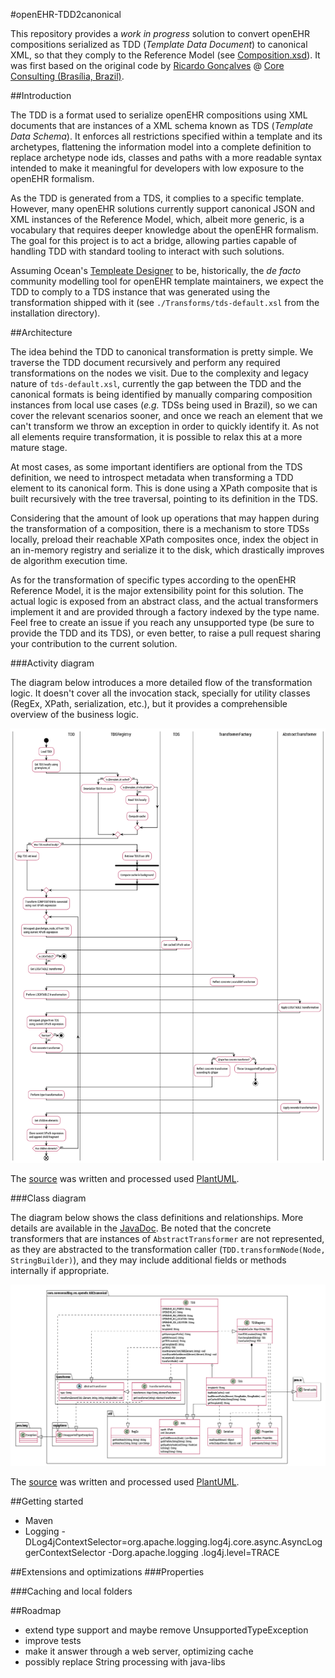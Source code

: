 #openEHR-TDD2canonical

This repository provides a *work in progress* solution to convert openEHR compositions serialized as TDD (*Template
 Data Document*) to canonical XML, so that they comply to the Reference Model (see
 [Composition.xsd](./src/test/resources/RM/XML-schemas/Composition.xsd)). It was first based on the original code by
  [Ricardo Gonçalves](mailto:ricardofago@gmail.com) @ 
  [Core Consulting (Brasília, Brazil)](http://coreconsulting.com.br).

##Introduction

The TDD is a format used to serialize openEHR compositions using XML documents that are instances of a XML schema
known as TDS (*Template Data Schema*). It enforces all restrictions specified within a template and its archetypes,
flattening the information model into a complete definition to replace archetype node ids, classes and paths with a
more readable syntax intended to make it meaningful for developers with low exposure to the openEHR formalism.

As the TDD is generated from a TDS, it complies to a specific template. However, many openEHR solutions currently
support canonical JSON and XML instances of the Reference Model, which, albeit more generic, is a vocabulary that
requires deeper knowledge about the openEHR formalism. The goal for this project is to act a bridge, allowing parties
capable of handling TDD with standard tooling to interact with such solutions.

Assuming Ocean's [Templeate Designer](https://oceanhealthsystems.com/products/template-designer) to be, historically,
the *de facto* community modelling tool for openEHR template maintainers, we expect the TDD to comply to a TDS instance
that was generated using the transformation shipped with it (see ``./Transforms/tds-default.xsl`` from the installation
 directory).  

##Architecture

The idea behind the TDD to canonical transformation is pretty simple. We traverse the TDD document recursively and
perform any required transformations on the nodes we visit. Due to the complexity and legacy nature of 
``tds-default.xsl``, currently the gap between the TDD and the canonical formats is being identified by manually
comparing composition instances from local use cases (*e.g.* TDSs being used in Brazil), so we can cover the relevant
scenarios sooner, and once we reach an element that we can't transform we throw an exception in order to quickly
identify it. As not all elements require transformation, it is possible to relax this at a more mature stage.
 
At most cases, as some important identifiers are optional from the TDS definition, we need to introspect metadata when
transforming a TDD element to its canonical form. This is done using a XPath composite that is built recursively with
the tree traversal, pointing to its definition in the TDS.

Considering that the amount of look up operations that may happen during the transformation of a composition, there
is a mechanism to store TDSs locally, preload their reachable XPath composites once, index the object in an in-memory
registry and serialize it to the disk, which drastically improves de algorithm execution time.

As for the transformation of specific types according to the openEHR Reference Model, it is the major extensibility
point for this solution. The actual logic is exposed from an abstract class, and the actual transformers implement
it and are provided through a factory indexed by the type name. Feel free to create an issue if you reach any
unsupported type (be sure to provide the TDD and its TDS), or even better, to raise a pull request sharing your
contribution to the current solution.

###Activity diagram

The diagram below introduces a more detailed flow of the transformation logic. It doesn't cover all the invocation
stack, specially for utility classes (RegEx, XPath, serialization, etc.), but it provides a comprehensible overview
 of the business logic.

![Flow.png](./uml/Flow.png)

The [source](./uml/Flow.plantuml) was written and processed used [PlantUML](http://plantuml.com/).

###Class diagram

The diagram below shows the class definitions and relationships. More details are available in the
[JavaDoc](https://ricardofago.github.io/openehr-TDD2canonical). Be noted that the concrete transformers that
are instances of ``AbstractTransformer`` are not represented, as they are abstracted to the transformation caller
(``TDD.transformNode(Node, StringBuilder)``), and they may include additional fields or methods internally if
 appropriate.

![ClassDiagram.png](./uml/ClassDiagram.png)

The [source](./uml/Flow.plantuml) was written and processed used [PlantUML](http://plantuml.com/).

##Getting started
* Maven
* Logging
-DLog4jContextSelector=org.apache.logging.log4j.core.async.AsyncLoggerContextSelector -Dorg.apache.logging
.log4j.level=TRACE

##Extensions and optimizations
###Properties

###Caching and local folders

##Roadmap
* extend type support and maybe remove UnsupportedTypeException
* improve tests
* make it answer through a web server, optimizing cache
* possibly replace String processing with java-libs


